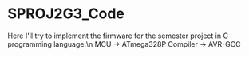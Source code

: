 # SPROJ2G3_Code
Here I'll try to implement the firmware for the semester project in C programming language.\n
MCU -> ATmega328P
Compiler -> AVR-GCC
